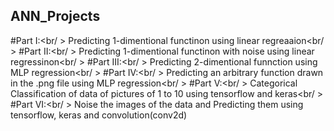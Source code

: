 ## ANN_Projects
#Part I:<br/ >
Predicting 1-dimentional functinon using linear regreaaion<br/ >
#Part II:<br/ >
Predicting 1-dimentional functinon with noise using linear regressinon<br/ >
#Part III:<br/ >
Predicting 2-dimentional funnction using MLP regression<br/ >
#Part IV:<br/ >
Predicting an arbitrary function drawn in the .png file using MLP regression<br/ >
#Part V:<br/ >
Categorical Classification of data of pictures of 1 to 10 using tensorflow and keras<br/ >
#Part VI:<br/ >
Noise the images of the data and Predicting them using tensorflow, keras and convolution(conv2d)
